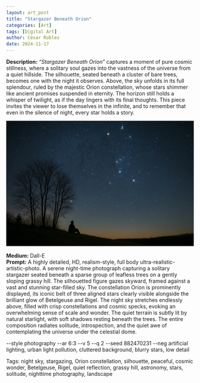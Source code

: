 ```yaml
---
layout: art_post
title: "Stargazer Beneath Orion"
categories: [Art]
tags: [Digital Art]
author: César Robles
date: 2024-11-17
---
```

**Description:** *“Stargazer Beneath Orion”* captures a moment of pure cosmic stillness, where a solitary soul gazes into the vastness of the universe from a quiet hillside. The silhouette, seated beneath a cluster of bare trees, becomes one with the night it observes. Above, the sky unfolds in its full splendour, ruled by the majestic Orion constellation, whose stars shimmer like ancient promises suspended in eternity. The horizon still holds a whisper of twilight, as if the day lingers with its final thoughts. This piece invites the viewer to lose themselves in the infinite, and to remember that even in the silence of night, every star holds a story.

![Stargazer Beneath Orion](/imag/digital_art/stargazer_beneath_orion.png)

**Medium:** Dall-E\
**Prompt:** A highly detailed, HD, realism-style,  full body ultra-realistic-artistic-photo. A serene night-time photograph capturing a solitary stargazer seated beneath a sparse group of leafless trees on a gently sloping grassy hill. The silhouetted figure gazes skyward, framed against a vast and stunning star-filled sky. The constellation Orion is prominently displayed, its iconic belt of three aligned stars clearly visible alongside the brilliant glow of Betelgeuse and Rigel. The night sky stretches endlessly above, filled with crisp constellations and cosmic specks, evoking an overwhelming sense of scale and wonder. The quiet terrain is subtly lit by natural starlight, with soft shadows resting beneath the trees. The entire composition radiates solitude, introspection, and the quiet awe of contemplating the universe under the celestial dome.

--style photography --ar 6:3 --v 5 --q 2 --seed 882470231 --neg artificial lighting, urban light pollution, cluttered background, blurry stars, low detail

Tags: night sky, stargazing, Orion constellation, silhouette, peaceful, cosmic wonder, Betelgeuse, Rigel, quiet reflection, grassy hill, astronomy, stars, solitude, nighttime photography, landscape
